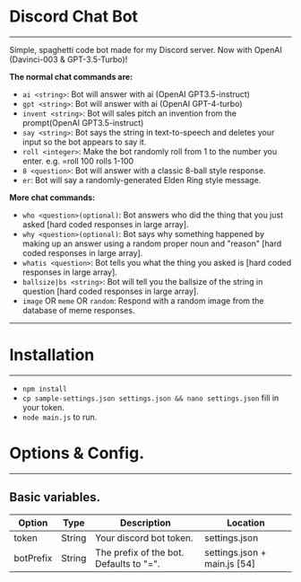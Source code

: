 
# Discord Chat Bot
***
Simple, spaghetti code bot made for my Discord server. Now with OpenAI (Davinci-003 & GPT-3.5-Turbo)!


__The normal chat commands are:__
* `ai <string>`: Bot will answer with ai (OpenAI GPT3.5-instruct)
* `gpt <string>`: Bot will answer with ai (OpenAI GPT-4-turbo)
* `invent <string>`: Bot will sales pitch an invention from the prompt(OpenAI GPT3.5-instruct)
* `say <string>`: Bot says the string in text-to-speech and deletes your input so the bot appears to say it.
* `roll <integer>`: Make the bot randomly roll from 1 to the number you enter. e.g. =roll 100 rolls 1-100
* `8 <question>`: Bot will answer with a classic 8-ball style response.
* `er`: Bot will say a randomly-generated Elden Ring style message.

__More chat commands:__
* `who <question>(optional)`: Bot answers who did the thing that you just asked [hard coded responses in large array].
* `why <question>(optional)`: Bot says why something happened by making up an answer using a random proper noun and "reason" [hard coded responses in large array].
* `whatis <question>`: Bot tells you what the thing you asked is [hard coded responses in large array].
* `ballsize|bs <string>`: Bot will tell you the ballsize of the string in question [hard coded responses in large array].
* `image` OR `meme` OR `random`: Respond with a random image from the database of meme responses.
 

***
# Installation
***
* `npm install`
* `cp sample-settings.json settings.json && nano settings.json` fill in your token.
* `node main.js` to run.

# Options & Config.
***

## Basic variables.
| Option | Type | Description | Location |
| --- | --- | --- | --- |
| token | String | Your discord bot token. | settings.json |
| botPrefix | String | The prefix of the bot. Defaults to "=". | settings.json + main.js [54] |
